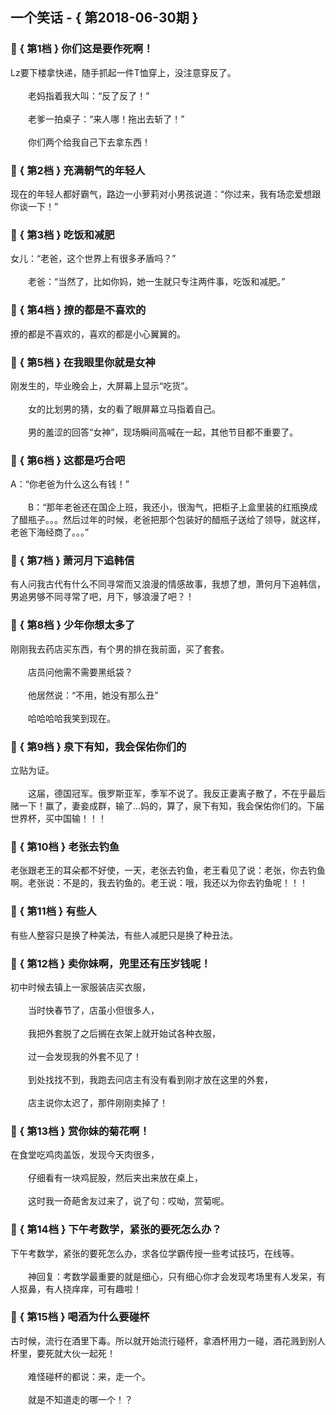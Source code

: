## 一个笑话 - { 第2018-06-30期 }
</hr>

### :jack_o_lantern: { 第1档 } 你们这是要作死啊！
Lz要下楼拿快递，随手抓起一件T恤穿上，没注意穿反了。<br/><br/>　　老妈指着我大叫：“反了反了！”<br/><br/>　　老爹一拍桌子：“来人哪！拖出去斩了！”<br/><br/>　　你们两个给我自己下去拿东西！


### :jack_o_lantern: { 第2档 } 充满朝气的年轻人
现在的年轻人都好霸气，路边一小萝莉对小男孩说道：“你过来，我有场恋爱想跟你谈一下！”


### :jack_o_lantern: { 第3档 } 吃饭和减肥
女儿：“老爸，这个世界上有很多矛盾吗？”<br/><br/>　　老爸：“当然了，比如你妈，她一生就只专注两件事，吃饭和减肥。”


### :jack_o_lantern: { 第4档 } 撩的都是不喜欢的
撩的都是不喜欢的，喜欢的都是小心翼翼的。


### :jack_o_lantern: { 第5档 } 在我眼里你就是女神
刚发生的，毕业晚会上，大屏幕上显示“吃货”。<br/><br/>　　女的比划男的猜，女的看了眼屏幕立马指着自己。<br/><br/>　　男的羞涩的回答“女神”，现场瞬间高喊在一起，其他节目都不重要了。


### :jack_o_lantern: { 第6档 } 这都是巧合吧
A：“你老爸为什么这么有钱！”<br/><br/>　　B：“那年老爸还在国企上班，我还小，很淘气，把柜子上盒里装的红瓶换成了醋瓶子。。。然后过年的时候，老爸把那个包装好的醋瓶子送给了领导，就这样，老爸下海经商了。。。”


### :jack_o_lantern: { 第7档 } 萧河月下追韩信
有人问我古代有什么不同寻常而又浪漫的情感故事，我想了想，萧何月下追韩信，男追男够不同寻常了吧，月下，够浪漫了吧？！


### :jack_o_lantern: { 第8档 } 少年你想太多了
刚刚我去药店买东西，有个男的排在我前面，买了套套。<br/><br/>　　店员问他需不需要黑纸袋？<br/><br/>　　他居然说：“不用，她没有那么丑”<br/><br/>　　哈哈哈哈我笑到现在。


### :jack_o_lantern: { 第9档 } 泉下有知，我会保佑你们的
立贴为证。<br/><br/>　　这届，德国冠军。俄罗斯亚军，季军不说了。我反正妻离子散了，不在乎最后赌一下！赢了，妻妾成群，输了...妈的，算了，泉下有知，我会保佑你们的。下届世界杯，买中国输！！！


### :jack_o_lantern: { 第10档 } 老张去钓鱼
老张跟老王的耳朵都不好使，一天，老张去钓鱼，老王看见了说：老张，你去钓鱼啊。老张说：不是的，我去钓鱼的。老王说：哦，我还以为你去钓鱼呢！！！


### :jack_o_lantern: { 第11档 } 有些人
有些人整容只是换了种美法，有些人减肥只是换了种丑法。


### :jack_o_lantern: { 第12档 } 卖你妹啊，兜里还有压岁钱呢！
初中时候去镇上一家服装店买衣服，<br/><br/>　　当时快春节了，店虽小但很多人，<br/><br/>　　我把外套脱了之后搁在衣架上就开始试各种衣服，<br/><br/>　　过一会发现我的外套不见了！<br/><br/>　　到处找找不到，我跑去问店主有没有看到刚才放在这里的外套，<br/><br/>　　店主说你太迟了，那件刚刚卖掉了！


### :jack_o_lantern: { 第13档 } 赏你妹的菊花啊！
在食堂吃鸡肉盖饭，发现今天肉很多，<br/><br/>　　仔细看有一块鸡屁股，然后夹出来放在桌上，<br/><br/>　　这时我一奇葩舍友过来了，说了句：哎呦，赏菊呢。


### :jack_o_lantern: { 第14档 } 下午考数学，紧张的要死怎么办？
下午考数学，紧张的要死怎么办，求各位学霸传授一些考试技巧，在线等。<br/><br/>　　神回复：考数学最重要的就是细心，只有细心你才会发现考场里有人发呆，有人抠鼻，有人挠痒痒，可有趣啦！


### :jack_o_lantern: { 第15档 } 喝酒为什么要碰杯
古时候，流行在酒里下毒。所以就开始流行碰杯，拿酒杯用力一碰，酒花溅到别人杯里，要死就大伙一起死！<br/><br/>　　难怪碰杯的都说：来，走一个。<br/><br/>　　就是不知道走的哪一个！？

